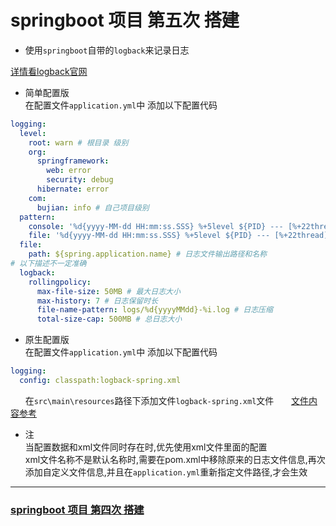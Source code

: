 # springboot 项目 第五次 搭建
* 使用`springboot`自带的`logback`来记录日志
 
 [详情看logback官网](http://logback.qos.ch/manual/introduction.html)
 
* 简单配置版   
 在配置文件`application.yml`中 添加以下配置代码
```yaml
logging:
  level:
    root: warn # 根目录 级别
    org:
      springframework:
        web: error
        security: debug
      hibernate: error
    com:
      bujian: info # 自己项目级别
  pattern:
    console: '%d{yyyy-MM-dd HH:mm:ss.SSS} %+5level ${PID} --- [%+22thread] %-41logger{15}: %msg%n' # 日志打印格式
    file: '%d{yyyy-MM-dd HH:mm:ss.SSS} %+5level ${PID} --- [%+22thread] %-41logger{15}: %msg%n' # 日志打印格式
  file:
    path: ${spring.application.name} # 日志文件输出路径和名称
# 以下描述不一定准确
  logback:
    rollingpolicy:
      max-file-size: 50MB # 最大日志大小
      max-history: 7 # 日志保留时长
      file-name-pattern: logs/%d{yyyyMMdd}-%i.log # 日志压缩
      total-size-cap: 500MB # 总日志大小
```
* 原生配置版   
 在配置文件`application.yml`中 添加以下配置代码
```yaml
logging:
  config: classpath:logback-spring.xml
```
&nbsp;&nbsp;&nbsp;&nbsp;&nbsp;
在`src\main\resources`路径下添加文件`logback-spring.xml`文件
&nbsp;&nbsp;&nbsp;&nbsp;&nbsp;
[文件内容参考](https://www.cnblogs.com/zhangjianbing/p/8992897.html)
* 注  
 当配置数据和xml文件同时存在时,优先使用xml文件里面的配置  
 xml文件名称不是默认名称时,需要在pom.xml中移除原来的日志文件信息,再次添加自定义文件信息,并且在`application.yml`重新指定文件路径,才会生效


---
### [springboot 项目 第四次 搭建](https://github.com/lijiepersion/springboot-demo/blob/main/springboot-swagger/HELP.md)
